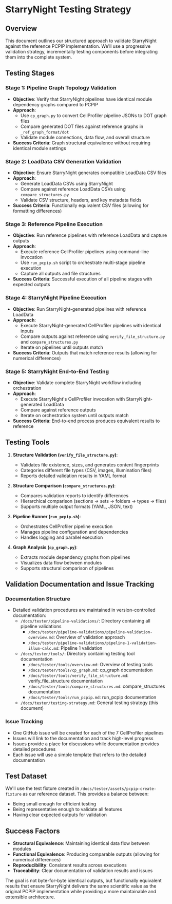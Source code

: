 # StarryNight Testing Strategy

## Overview

This document outlines our structured approach to validate StarryNight against the reference PCPIP implementation. We'll use a progressive validation strategy, incrementally testing components before integrating them into the complete system.

## Testing Stages

### Stage 1: Pipeline Graph Topology Validation
- **Objective**: Verify that StarryNight pipelines have identical module dependency graphs compared to PCPIP
- **Approach**:
    - Use `cp_graph.py` to convert CellProfiler pipeline JSONs to DOT graph files
    - Compare generated DOT files against reference graphs in `_ref_graph_format/dot`
    - Validate module connections, data flow, and overall structure
- **Success Criteria**: Graph structural equivalence without requiring identical module settings

### Stage 2: LoadData CSV Generation Validation
- **Objective**: Ensure StarryNight generates compatible LoadData CSV files
- **Approach**:
    - Generate LoadData CSVs using StarryNight
    - Compare against reference LoadData CSVs using `compare_structures.py`
    - Validate CSV structure, headers, and key metadata fields
- **Success Criteria**: Functionally equivalent CSV files (allowing for formatting differences)

### Stage 3: Reference Pipeline Execution
- **Objective**: Run reference pipelines with reference LoadData and capture outputs
- **Approach**:
    - Execute reference CellProfiler pipelines using command-line invocation
    - Use `run_pcpip.sh` script to orchestrate multi-stage pipeline execution
    - Capture all outputs and file structures
- **Success Criteria**: Successful execution of all pipeline stages with expected outputs

### Stage 4: StarryNight Pipeline Execution
- **Objective**: Run StarryNight-generated pipelines with reference LoadData
- **Approach**:
    - Execute StarryNight-generated CellProfiler pipelines with identical inputs
    - Compare outputs against reference using `verify_file_structure.py` and `compare_structures.py`
    - Iterate on pipelines until outputs match
- **Success Criteria**: Outputs that match reference results (allowing for numerical differences)

### Stage 5: StarryNight End-to-End Testing
- **Objective**: Validate complete StarryNight workflow including orchestration
- **Approach**:
    - Execute StarryNight's CellProfiler invocation with StarryNight-generated LoadData
    - Compare against reference outputs
    - Iterate on orchestration system until outputs match
- **Success Criteria**: End-to-end process produces equivalent results to reference

## Testing Tools

1. **Structure Validation (`verify_file_structure.py`)**:
    - Validates file existence, sizes, and generates content fingerprints
    - Categories different file types (CSV, images, illumination files)
    - Reports detailed validation results in YAML format

2. **Structure Comparison (`compare_structures.py`)**:
    - Compares validation reports to identify differences
    - Hierarchical comparison (sections → sets → folders → types → files)
    - Supports multiple output formats (YAML, JSON, text)

3. **Pipeline Runner (`run_pcpip.sh`)**:
    - Orchestrates CellProfiler pipeline execution
    - Manages pipeline configuration and dependencies
    - Handles logging and parallel execution

4. **Graph Analysis (`cp_graph.py`)**:
    - Extracts module dependency graphs from pipelines
    - Visualizes data flow between modules
    - Supports structural comparison of pipelines

## Validation Documentation and Issue Tracking

### Documentation Structure
- Detailed validation procedures are maintained in version-controlled documentation:
  - `/docs/tester/pipeline-validations/`: Directory containing all pipeline validations
    - `/docs/tester/pipeline-validations/pipeline-validation-overview.md`: Overview of validation approach
    - `/docs/tester/pipeline-validations/pipeline-1-validation-illum-calc.md`: Pipeline 1 validation
  - `/docs/tester/tools/`: Directory containing testing tool documentation
    - `/docs/tester/tools/overview.md`: Overview of testing tools
    - `/docs/tester/tools/cp_graph.md`: cp_graph documentation
    - `/docs/tester/tools/verify_file_structure.md`: verify_file_structure documentation
    - `/docs/tester/tools/compare_structures.md`: compare_structures documentation
    - `/docs/tester/tools/run_pcpip.md`: run_pcpip documentation
  - `/docs/tester/testing-strategy.md`: General testing strategy (this document)

### Issue Tracking
- One GitHub issue will be created for each of the 7 CellProfiler pipelines
- Issues will link to the documentation and track high-level progress
- Issues provide a place for discussions while documentation provides detailed procedures
- Each issue will use a simple template that refers to the detailed documentation

## Test Dataset

We'll use the test fixture created in `/docs/tester/assets/pcpip-create-fixture` as our reference dataset. This provides a balance between:

- Being small enough for efficient testing
- Being representative enough to validate all features
- Having clear expected outputs for validation

## Success Factors

- **Structural Equivalence**: Maintaining identical data flow between modules
- **Functional Equivalence**: Producing comparable outputs (allowing for numerical differences)
- **Reproducibility**: Consistent results across executions
- **Traceability**: Clear documentation of validation results and issues

The goal is not byte-for-byte identical outputs, but functionally equivalent results that ensure StarryNight delivers the same scientific value as the original PCPIP implementation while providing a more maintainable and extensible architecture.
